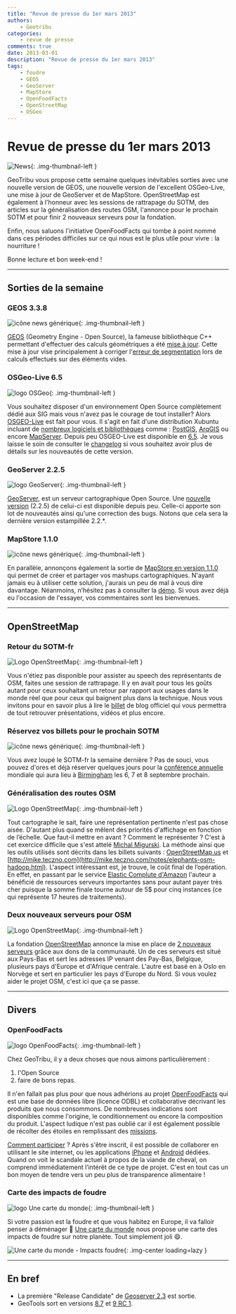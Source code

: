 ```yaml
---
title: "Revue de presse du 1er mars 2013"
authors:
    - Geotribu
categories:
    - revue de presse
comments: true
date: 2013-03-01
description: "Revue de presse du 1er mars 2013"
tags:
    - foudre
    - GEOS
    - GeoServer
    - MapStore
    - OpenFoodFacts
    - OpenStreetMap
    - OSGeo
---
```


# Revue de presse du 1er mars 2013

![News](https://cdn.geotribu.fr/img/internal/icons-rdp-news/news.png "Icône news générique"){: .img-thumbnail-left }

GeoTribu vous propose cette semaine quelques inévitables sorties avec une nouvelle version de GEOS, une nouvelle version de l'excellent OSGeo-Live, une mise à jour de GeoServer et de MapStore. OpenStreetMap est également à l'honneur avec les sessions de rattrapage du SOTM, des articles sur la généralisation des routes OSM, l'annonce pour le prochain SOTM et pour finir 2 nouveaux serveurs pour la fondation.

Enfin, nous saluons l'initiative OpenFoodFacts qui tombe à point nommé dans ces périodes difficiles sur ce qui nous est le plus utile pour vivre : la nourriture !

Bonne lecture et bon week-end !

----

## Sorties de la semaine

### GEOS 3.3.8

![icône news générique](https://cdn.geotribu.fr/img/internal/icons-rdp-news/news.png "News Geotribu"){: .img-thumbnail-left }

[GEOS](http://trac.osgeo.org/geos/) (Geometry Engine - Open Source), la fameuse bibliothèque C++ permettant d'effectuer des calculs géométriques a été [mise à jour](http://lists.osgeo.org/pipermail/geos-devel/2013-February/006241.html). Cette mise à jour vise principalement à corriger l'[erreur de segmentation](https://fr.wikipedia.org/wiki/Erreur_de_segmentation) lors de calculs effectués sur des éléments vides.

### OSGeo-Live 6.5

![logo OSGeo](https://cdn.geotribu.fr/img/logos-icones/entreprises_association/osgeo.png "logo OSGeo"){: .img-thumbnail-left }

Vous souhaitez disposer d'un environnement Open Source complètement dédié aux SIG mais vous n'avez pas le courage de tout installer? Alors [OSGEO-Live](http://live.osgeo.org/fr/) est fait pour vous. Il s'agit en fait d'une distribution Xubuntu incluant de [nombreux logiciels et bibliothèques](http://live.osgeo.org/fr/overview/overview.html) comme : [PostGIS](http://postgis.net/), [ArqGIS](https://www.qgis.org/) ou encore [MapServer](http://mapserver.org/). Depuis peu OSGEO-Live est disponible en [6.5](http://lisasoft.com.au/blog/osgeo-live-65-released). Je vous laisse le soin de consulter le [changelog](http://svn.osgeo.org/osgeo/livedvd/gisvm/trunk/CHANGES.txt) si vous souhaitez avoir plus de détails sur les nouveautés de cette version.

### GeoServer 2.2.5

![logo GeoServer](https://cdn.geotribu.fr/img/logos-icones/logiciels_librairies/geoserver.png "logo GeoServer"){: .img-thumbnail-left }

[GeoServer](http://geoserver.org/display/GEOS/Welcome), est un serveur cartographique Open Source. Une [nouvelle version](http://blog.geoserver.org/2013/02/26/geoserver-2-2-5/) (2.2.5) de celui-ci est disponible depuis peu. Celle-ci apporte son lot de nouveautés ainsi qu'une correction des bugs. Notons que cela sera la dernière version estampillée 2.2.*.

### MapStore 1.1.0

![icône news générique](https://cdn.geotribu.fr/img/internal/icons-rdp-news/news.png "News Geotribu"){: .img-thumbnail-left }

En parallèle, annonçons également la sortie de [MapStore en version 1.1.0](http://geo-solutions.blogspot.ca/2013/02/mapstore-1.1.0.html) qui permet de créer et partager vos mashups cartographiques. N'ayant jamais eu à utiliser cette solution, j'aurais un peu de mal à vous dire davantage. Néanmoins, n’hésitez pas à consulter la [démo](http://mapstore.geo-solutions.it/mapcomposer/viewer?config=markerEditor). Si vous avez déjà eu l'occasion de l'essayer, vos commentaires sont les bienvenues.

----

## OpenStreetMap

### Retour du SOTM-fr

![Logo OpenStreetMap](https://cdn.geotribu.fr/img/logos-icones/OpenStreetMap/Openstreetmap.png "logo OpenStreetMap"){: .img-thumbnail-left }

Vous n'étiez pas disponible pour assister au speech des représentants de OSM, faites une session de rattrapage. Il y en avait pour tous les goûts autant pour ceux souhaitant un retour par rapport aux usages dans le monde réel que pour ceux qui baignent plus dans la technique. Nous vous invitons pour en savoir plus à lire le [billet](http://openstreetmap.fr/synthese-sotmfr) de blog officiel qui vous permettra de tout retrouver présentations, vidéos et plus encore.

### Réservez vos billets pour le prochain SOTM

![icône news générique](https://cdn.geotribu.fr/img/internal/icons-rdp-news/news.png "News Geotribu"){: .img-thumbnail-left }

Vous avez loupé le SOTM-fr la semaine dernière ? Pas de souci, vous pouvez d'ores et déjà réserver quelques jours pour la [conférence annuelle](http://blog.osmfoundation.org/2013/02/16/state-of-the-map-2013-birmingham/) mondiale qui aura lieu à [Birmingham](https://www.openstreetmap.org/?lat=52.49499320983887&lon=-1.8860435485839844&zoom=11) les 6, 7 et 8 septembre prochain.

### Généralisation des routes OSM

![Logo OpenStreetMap](https://cdn.geotribu.fr/img/logos-icones/OpenStreetMap/Openstreetmap.png "logo OpenStreetMap"){: .img-thumbnail-left }

Tout cartographe le sait, faire une représentation pertinente n'est pas chose aisée. D'autant plus quand se mêlent des priorités d'affichage en fonction de l’échelle. Que faut-il mettre en avant ? Comment le représenter ? C'est à cet exercice difficile que s'est attelé [Michal Migurski](http://mike.teczno.com/). La méthode ainsi que les outils utilisés sont décrits dans les billets suivants : [OpenStreetMap.us](http://www.openstreetmap.us/~migurski/streets-and-routes/) et [http://mike.teczno.com](http://mike.teczno.com/notes/elephants-osm-hadoop.html). L'aspect intéressant est, je trouve, le coût final de l’opération. En effet, en passant par le service [Elastic Complute d'Amazon](http://aws.amazon.com/ec2/) l'auteur a bénéficié de ressources serveurs importantes sans pour autant payer très cher puisque la somme finale tourne autour de 5$ pour cinq instances (ce qui représente 17 heures de traitements).

### Deux nouveaux serveurs pour OSM

![Logo OpenStreetMap](https://cdn.geotribu.fr/img/logos-icones/OpenStreetMap/Openstreetmap.png "logo OpenStreetMap"){: .img-thumbnail-left }

La fondation [OpenStreetMap](https://www.openstreetmap.org/) annonce la mise en place de [2 nouveaux serveurs](http://geotribu.net/node/blog.osmfoundation.org/2013/02/25/two-more-new-tile-servers/) grâce aux dons de la communauté. Un de ces serveurs est situé aux Pays-Bas et sert les adresses IP venant des Pay-Bas, Belgique, plusieurs pays d'Europe et d'Afrique centrale. L'autre est basé en à Oslo en Norvège et sert en particulier les pays d'Europe du Nord. Si vous voulez aider le projet OSM, c'est ici que ça se passe.

----

## Divers

### OpenFoodFacts

![logo OpenFoodFacts](https://cdn.geotribu.fr/img/logos-icones/divers/openfoodfacts.png "logo OpenFoodFacts"){: .img-thumbnail-left }

Chez GeoTribu, il y a deux choses que nous aimons particulièrement :

1. l'Open Source
2. faire de bons repas.

Il n'en fallait pas plus pour que nous adhérions au projet [OpenFoodFacts](https://openfoodfacts.org/) qui est une base de données libre (licence ODBL) et collaborative décrivant les produits que nous consommons. De nombreuses indications sont disponibles comme l'origine, le conditionnement ou encore la composition du produit. L'aspect ludique n'est pas oublié car il est également possible de récolter des étoiles en remplissant des [missions](http://fr.openfoodfacts.org/missions).

[Comment participer](http://fr.openfoodfacts.org/comment-ajouter-un-produit) ? Après s'être inscrit, il est possible de collaborer en utilisant le site internet, ou les applications [iPhone](https://itunes.apple.com/fr/app/open-food-facts/id588797948) et [Android](https://play.google.com/store/apps/details?id=org.openfoodfacts.scanner) dédiées. Quand on voit le scandale actuel à propos de la viande de cheval, on comprend immédiatement l’intérêt de ce type de projet. C'est en tout cas un bon moyen de tendre vers un peu plus de transparence alimentaire !

### Carte des impacts de foudre

![logo Une carte du monde](https://cdn.geotribu.fr/img/logos-icones/unecartedumonde.png "logo Une carte du monde"){: .img-thumbnail-left }

Si votre passion est la foudre et que vous habitez en Europe, il va falloir penser à déménager :slightly_smiling_face: [Une carte du monde](https://www.unecartedumonde.fr/2013/02/carte-monde-impacts-foudre/) nous propose une carte des impacts de foudre sur notre planète. Tout simplement joli :smile:.

![Une carte du monde - Impacts foudre](https://cdn.geotribu.fr/img/articles-blog-rdp/capture-ecran/carte_foudre_impacts.jpg "Une carte du monde - Impacts foudre"){: .img-center loading=lazy }

----

## En bref

- La première "Release Candidate" de [Geoserver 2.3](http://blog.geoserver.org/2013/02/26/geoserver-2-3-rc1-released/) est sortie.
- GeoTools sort en versions [8.7](http://geotoolsnews.blogspot.com/2013/02/geotools-8.html) et [9 RC 1](http://geotoolsnews.blogspot.com/2013/02/geotools-90-rc1-released.html).
